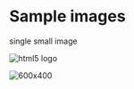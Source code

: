 # Sample images

single small image

![html5 logo](http://www.w3.org/html/logo/badge/html5-badge-h-solo.png "html5 logo")




![600x400](http://dummyimage.com/600x400/000/fff)